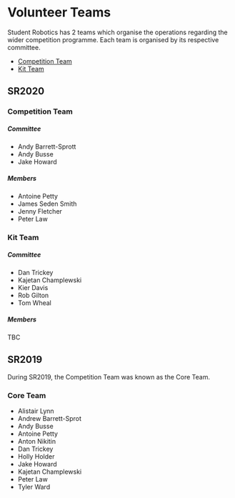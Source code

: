 # Volunteer Teams

Student Robotics has 2 teams which organise the operations regarding the wider competition programme. Each team is organised by its respective committee.

- [Competition Team](https://opsmanual.studentrobotics.org/annual-robotics-competition/competition-team)
- [Kit Team](https://opsmanual.studentrobotics.org/annual-robotics-competition/kit-team)

## SR2020

### Competition Team

##### Committee

- Andy Barrett-Sprott
- Andy Busse
- Jake Howard

##### Members

- Antoine Petty
- James Seden Smith
- Jenny Fletcher
- Peter Law

### Kit Team

##### Committee

- Dan Trickey
- Kajetan Champlewski
- Kier Davis
- Rob Gilton
- Tom Wheal

##### Members

TBC

## SR2019

During SR2019, the Competition Team was known as the Core Team.

### Core Team

- Alistair Lynn
- Andrew Barrett-Sprot
- Andy Busse
- Antoine Petty
- Anton Nikitin
- Dan Trickey
- Holly Holder
- Jake Howard
- Kajetan Champlewski
- Peter Law
- Tyler Ward
